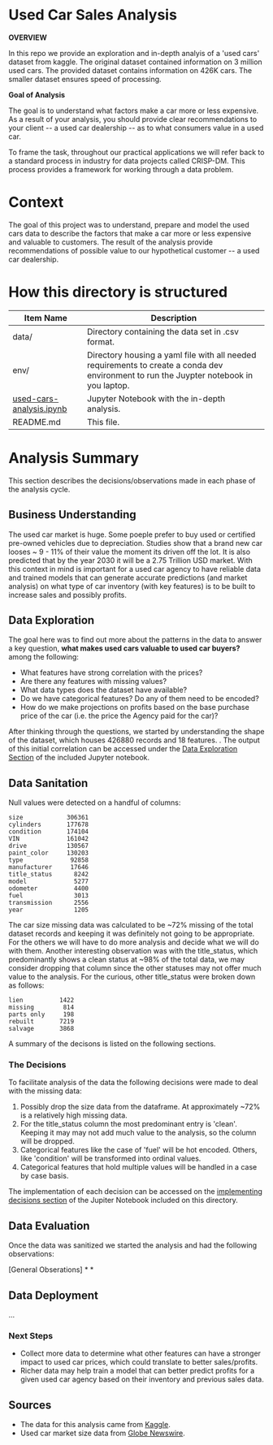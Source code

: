 # Used Car Sales Analysis
**OVERVIEW**

In this repo we provide an exploration and in-depth analyis of a 'used cars' dataset from kaggle. The original dataset contained information on 3 million used cars. The provided dataset contains information on 426K cars. The smaller dataset ensures speed of processing.

**Goal of Analysis**

The goal is to understand what factors make a car more or less expensive. As a result of your analysis, you should provide clear recommendations to your client -- a used car dealership -- as to what consumers value in a used car.

To frame the task, throughout our practical applications we will refer back to a standard process in industry for data projects called CRISP-DM. This process provides a framework for working through a data problem.


# Context
The goal of this project was to understand, prepare and model the used cars data to describe the factors that make a car more or less expensive and valuable to customers. The result of the analysis provide recommendations of possible value to our hypothetical customer -- a used car dealership. 


# How this directory is structured 

| Item Name     | Description   |
| ------------- | ------------- |
| data/         | Directory containing the data set in .csv format. |
| env/          | Directory housing a yaml file with all needed requirements to create a conda dev environment to run the Juypter notebook in you laptop. |
| [used-cars-analysis.ipynb](https://github.com/leonyi/zero-to-mlai-mastery/blob/main/practical-application-5-1-coupon-acceptace-analysis/used-cars-analysis.ipynb)       | Jupyter Notebook with the in-depth analysis. |
| README.md     | This file. |

# Analysis Summary
This section describes the decisions/observations made in each phase of the analysis cycle.

## Business Understanding
The used car market is huge. Some poeple prefer to buy used or certified pre-owned vehicles due to depreciation. Studies show that a brand new car looses ~ 9 - 11% of their value the moment its driven off the lot. It is also predicted that by the year 2030 it will be a 2.75 Trillion USD market. With this context in mind is important for a used car agency to have reliable data and trained models that can generate accurate predictions (and market analysis) on what type of car inventory (with key features) is to be built to increase sales and possibly profits.

## Data Exploration
The goal here was to find out more about the patterns in the data to answer a key question, **what makes used cars valuable to used car buyers?** among the following:

* What features have strong correlation with the prices?
* Are there any features with missing values?
* What data types does the dataset have available?
* Do we have categorical features? Do any of them need to be encoded?
* How do we make projections on profits based on the base purchase price of the car (i.e. the price the Agency paid for the car)?

After thinking through the questions, we started by understanding the shape of the dataset, which houses 426880 records and 18 features. . The output of this initial correlation can be accessed under the [Data Exploration Section](bhttps://github.com/leonyi/zero-to-mlai-mastery/blob/main/practical-application2-used-cars-analysis/used-cars-analysis.ipynb) of the included Jupyter notebook.

## Data Sanitation
Null values were detected on a handful of columns:
```
size            306361
cylinders       177678
condition       174104
VIN             161042
drive           130567
paint_color     130203
type             92858
manufacturer     17646
title_status      8242
model             5277
odometer          4400
fuel              3013
transmission      2556
year              1205
```
The car size missing data was calculated to be ~72% missing of the total dataset records and keeping it was definitely not going to be appropriate. For the others we will have to do more analysis and decide what we will do with them. Another interesting observation was with the title_status, which predominantly shows a clean status at ~98% of the total data, we may consider dropping that column since the other statuses may not offer much value to the analysis. For the curious, other title_status were broken down as follows:

```
lien          1422
missing        814
parts only     198
rebuilt       7219
salvage       3868
```

A summary of the decisons is listed on the following sections.

### The Decisions
To facilitate analysis of the data the following decisions were made to deal with the missing data:

1. Possibly drop the size data from the dataframe. At approximately ~72% is a relatively high missing data.
2. For the title_status column the most predominant entry is 'clean'. Keeping it may may not add much value to the analysis, so the column will be dropped.
3. Categorical features like the case of 'fuel' will be hot encoded. Others, like 'condition' will be transformed into ordinal values.
4. Categorical features that hold multiple values will be handled in a case by case basis. 

The implementation of each decision can be accessed on the [implementing decisions section](http://localhost:8888/notebooks/Customers_and_Coupons_Acceptance_Analysis.ipynb#Implementing-the-decisions) of the Jupiter Notebook included on this directory.

## Data Evaluation
Once the data was sanitized we started the analysis and had the following observations:

[General Obserations]
* 
*

## Data Deployment
...

### Next Steps
* Collect more data to determine what other features can have a stronger impact to used car prices, which could translate to better sales/profits.
* Richer data may help train a model that can better predict profits for a given used car agency based on their inventory and previous sales data.

## Sources 
* The data for this analysis came from [Kaggle](https://www.kaggle.com/datasets).
* Used car market size data from [Globe Newswire](https://www.globenewswire.com/en/news-release/2022/09/22/2521333/0/en/Used-Car-Market-Size-is-projected-to-reach-USD-2-75-trillion-by-2030-growing-at-a-CAGR-of-6-17-Straits-Research.html).

